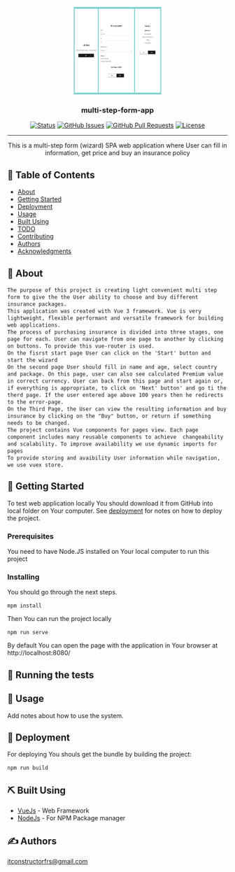 <p align="center">
  <a href="" rel="noopener">
 <img width=200px height=200px src="./collage.jpg" alt="Project logo"></a>
</p>

<h3 align="center">multi-step-form-app</h3>

<div align="center">

[![Status](https://img.shields.io/badge/status-active-success.svg)]()
[![GitHub Issues](https://img.shields.io/github/issues/kylelobo/The-Documentation-Compendium.svg)](https://github.com/kylelobo/The-Documentation-Compendium/issues)
[![GitHub Pull Requests](https://img.shields.io/github/issues-pr/kylelobo/The-Documentation-Compendium.svg)](https://github.com/kylelobo/The-Documentation-Compendium/pulls)
[![License](https://img.shields.io/badge/license-MIT-blue.svg)](/LICENSE)

</div>

---

<p align="center"> This is a multi-step form (wizard) SPA web application where User can fill in information, get price and buy an insurance policy
    <br> 
</p>

## 📝 Table of Contents

- [About](#about)
- [Getting Started](#getting_started)
- [Deployment](#deployment)
- [Usage](#usage)
- [Built Using](#built_using)
- [TODO](../TODO.md)
- [Contributing](../CONTRIBUTING.md)
- [Authors](#authors)
- [Acknowledgments](#acknowledgement)

## 🧐 About <a name = "about"></a>

	The purpose of this project is creating light convenient multi step form to give the the User ability to choose and buy different insurance packages.
	This application was created with Vue 3 framework. Vue is very lightweight, flexible performant and versatile framework for building web applications.
	The process of purchasing insurance is divided into three stages, one page for each. User can navigate from one page to another by clicking on buttons. To provide this vue-router is used.
	On the fisrst start page User can click on the 'Start' button and start the wizard
	On the second page User should fill in name and age, select country and package. On this page, user can also see calculated Premium value in correct currency. User can back from this page and start again or, if everything is appropriate, to click on 'Next' button' and go ti the therd page. If the user entered age above 100 years then he redirects to the error-page.
	On the Third Page, the User can view the resulting information and buy insurance by clicking on the "Buy" button, or return if something needs to be changed.
	The project contains Vue components for pages view. Each page component includes many reusable components to achieve  changeability and scalability. To improve availability we use dynamic imports for pages
	To provide storing and avaibility User information while navigation, we use vuex store.
	

## 🏁 Getting Started <a name = "getting_started"></a>

To test web application locally You should download it from GitHub into local folder on Your computer. See [deployment](#deployment) for notes on how to deploy the project.

### Prerequisites

You need to have Node.JS installed on Your local computer to run this project

### Installing

You should go through the next steps.



```
mpm install
```

Then You can run the project locally

````
npm run serve
````

By default You can open the page with the application in Your browser at http://localhost:8080/

## 🔧 Running the tests <a name = "tests"></a>

## 🎈 Usage <a name="usage"></a>

Add notes about how to use the system.

## 🚀 Deployment <a name = "deployment"></a>

For deploying You shouls get the bundle by building the project:

````
npm run build
````

## ⛏️ Built Using <a name = "built_using"></a>
- [VueJs](https://vuejs.org/) - Web Framework
- [NodeJs](https://nodejs.org/en/) - For NPM Package manager

## ✍️ Authors <a name = "authors"></a>
itconstructorfrs@gmail.com


